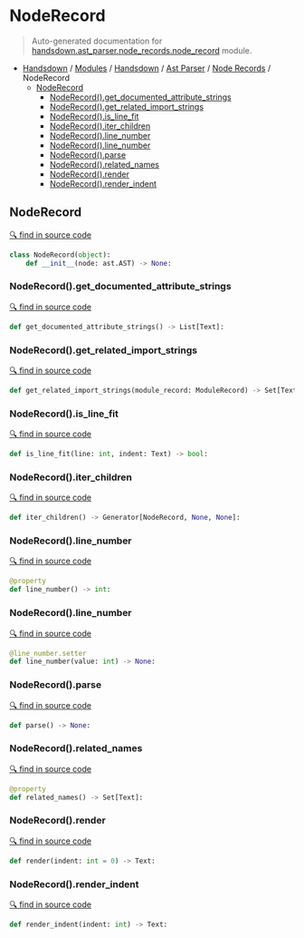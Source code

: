 # NodeRecord

> Auto-generated documentation for [handsdown.ast_parser.node_records.node_record](https://github.com/vemel/handsdown/blob/master/handsdown/ast_parser/node_records/node_record.py) module.

- [Handsdown](../../../README.md#-handsdown---python-documentation-generator) / [Modules](../../../MODULES.md#modules) / [Handsdown](../../index.md#handsdown) / [Ast Parser](../index.md#ast-parser) / [Node Records](index.md#node-records) / NodeRecord
  - [NodeRecord](#noderecord)
    - [NodeRecord().get_documented_attribute_strings](#noderecordget_documented_attribute_strings)
    - [NodeRecord().get_related_import_strings](#noderecordget_related_import_strings)
    - [NodeRecord().is_line_fit](#noderecordis_line_fit)
    - [NodeRecord().iter_children](#noderecorditer_children)
    - [NodeRecord().line_number](#noderecordline_number)
    - [NodeRecord().line_number](#noderecordline_number)
    - [NodeRecord().parse](#noderecordparse)
    - [NodeRecord().related_names](#noderecordrelated_names)
    - [NodeRecord().render](#noderecordrender)
    - [NodeRecord().render_indent](#noderecordrender_indent)

## NodeRecord

[🔍 find in source code](https://github.com/vemel/handsdown/blob/master/handsdown/ast_parser/node_records/node_record.py#L16)

```python
class NodeRecord(object):
    def __init__(node: ast.AST) -> None:
```

### NodeRecord().get_documented_attribute_strings

[🔍 find in source code](https://github.com/vemel/handsdown/blob/master/handsdown/ast_parser/node_records/node_record.py#L209)

```python
def get_documented_attribute_strings() -> List[Text]:
```

### NodeRecord().get_related_import_strings

[🔍 find in source code](https://github.com/vemel/handsdown/blob/master/handsdown/ast_parser/node_records/node_record.py#L185)

```python
def get_related_import_strings(module_record: ModuleRecord) -> Set[Text]:
```

### NodeRecord().is_line_fit

[🔍 find in source code](https://github.com/vemel/handsdown/blob/master/handsdown/ast_parser/node_records/node_record.py#L177)

```python
def is_line_fit(line: int, indent: Text) -> bool:
```

### NodeRecord().iter_children

[🔍 find in source code](https://github.com/vemel/handsdown/blob/master/handsdown/ast_parser/node_records/node_record.py#L65)

```python
def iter_children() -> Generator[NodeRecord, None, None]:
```

### NodeRecord().line_number

[🔍 find in source code](https://github.com/vemel/handsdown/blob/master/handsdown/ast_parser/node_records/node_record.py#L45)

```python
@property
def line_number() -> int:
```

### NodeRecord().line_number

[🔍 find in source code](https://github.com/vemel/handsdown/blob/master/handsdown/ast_parser/node_records/node_record.py#L54)

```python
@line_number.setter
def line_number(value: int) -> None:
```

### NodeRecord().parse

[🔍 find in source code](https://github.com/vemel/handsdown/blob/master/handsdown/ast_parser/node_records/node_record.py#L79)

```python
def parse() -> None:
```

### NodeRecord().related_names

[🔍 find in source code](https://github.com/vemel/handsdown/blob/master/handsdown/ast_parser/node_records/node_record.py#L69)

```python
@property
def related_names() -> Set[Text]:
```

### NodeRecord().render

[🔍 find in source code](https://github.com/vemel/handsdown/blob/master/handsdown/ast_parser/node_records/node_record.py#L136)

```python
def render(indent: int = 0) -> Text:
```

### NodeRecord().render_indent

[🔍 find in source code](https://github.com/vemel/handsdown/blob/master/handsdown/ast_parser/node_records/node_record.py#L181)

```python
def render_indent(indent: int) -> Text:
```
